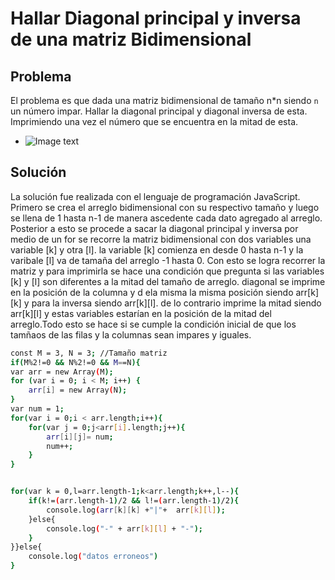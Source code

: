 # Hallar Diagonal principal y inversa de una matriz Bidimensional
## Problema


El problema es que dada una matriz bidimensional de tamaño n*n siendo `n` un número impar. Hallar la diagonal principal y diagonal inversa de esta. Imprimiendo una vez el número que se encuentra en la mitad de esta.

- ![Image text](https://www.aulafacil.com/uploads/cursos/754/editor/matricesydeterminantes012.jpg)

## Solución
La solución fue realizada con el lenguaje de programación JavaScript. Primero se crea el arreglo bidimensional con su respectivo tamaño y luego se llena de 1 hasta n-1 de manera ascedente cada dato agregado al arreglo. Posterior a esto se procede a sacar la diagonal principal y inversa por medio de un for se recorre la matriz bidimensional con dos variables una variable [k] y otra [l]. la variable [k] comienza en desde 0 hasta n-1 y la varibale [l] va de tamaña del arreglo -1 hasta 0. Con esto se logra recorrer la matriz y para imprimirla se hace una condición que pregunta si las variables [k] y [l] son diferentes a la mitad del tamaño de arreglo. diagonal se imprime en la posición de la columna y d ela misma la misma posición siendo arr[k][k] y para la inversa siendo arr[k][l]. de lo contrario imprime la mitad siendo arr[k][l] y estas variables estarían en la posición de la mitad del arreglo.Todo esto se hace si se cumple la condición inicial de que los tamñaos de las filas y la columnas sean impares y iguales.


```sh
const M = 3, N = 3; //Tamaño matriz
if(M%2!=0 && N%2!=0 && M==N){
var arr = new Array(M);           
for (var i = 0; i < M; i++) {
    arr[i] = new Array(N);        
}
var num = 1;
for(var i = 0;i < arr.length;i++){
    for(var j = 0;j<arr[i].length;j++){
        arr[i][j]= num;
        num++;
    }
}


for(var k = 0,l=arr.length-1;k<arr.length;k++,l--){
    if(k!=(arr.length-1)/2 && l!=(arr.length-1)/2){
        console.log(arr[k][k] +"|"+  arr[k][l]);
    }else{
        console.log("-" + arr[k][l] + "-");
    }
}}else{
    console.log("datos erroneos")
}
```
